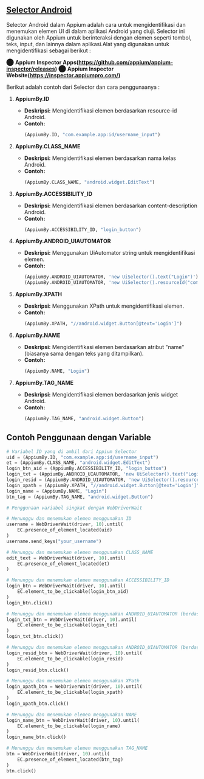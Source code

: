 ## **[Selector Android](https://medium.com/@begunova/finding-mobile-elements-with-robust-appium-locator-strategies-and-selectors-1ea4a7815538)**
Selector Android dalam Appium adalah cara untuk mengidentifikasi dan menemukan elemen UI di dalam aplikasi Android yang diuji. Selector ini digunakan oleh Appium untuk berinteraksi dengan elemen seperti tombol, teks, input, dan lainnya dalam aplikasi.Alat yang digunakan untuk mengidentifikasi sebagai berikut :

⬤ **Appium Inspector Apps(https://github.com/appium/appium-inspector/releases)**
⬤ **Appium Inspector Website(https://inspector.appiumpro.com/)**

Berikut adalah contoh dari Selector dan cara penggunaanya :
1. **AppiumBy.ID**
    - **Deskripsi:** Mengidentifikasi elemen berdasarkan resource-id Android.
    - **Contoh:**
      ```python
      (AppiumBy.ID, "com.example.app:id/username_input")
      ```

2. **AppiumBy.CLASS_NAME**
    - **Deskripsi:** Mengidentifikasi elemen berdasarkan nama kelas Android.
    - **Contoh:**
      ```python
      (AppiumBy.CLASS_NAME, "android.widget.EditText")
      ```

3. **AppiumBy.ACCESSIBILITY_ID**
    - **Deskripsi:** Mengidentifikasi elemen berdasarkan content-description Android.
    - **Contoh:**
      ```python
      (AppiumBy.ACCESSIBILITY_ID, "login_button")
      ```

4. **AppiumBy.ANDROID_UIAUTOMATOR**
    - **Deskripsi:** Menggunakan UiAutomator string untuk mengidentifikasi elemen.
    - **Contoh:**
      ```python
      (AppiumBy.ANDROID_UIAUTOMATOR, 'new UiSelector().text("Login")')
      (AppiumBy.ANDROID_UIAUTOMATOR, 'new UiSelector().resourceId("com.example.app:id/login_button")')
      ```

5. **AppiumBy.XPATH**
    - **Deskripsi:** Menggunakan XPath untuk mengidentifikasi elemen.
    - **Contoh:**
      ```python
      (AppiumBy.XPATH, "//android.widget.Button[@text='Login']")
      ```

6. **AppiumBy.NAME**
    - **Deskripsi:** Mengidentifikasi elemen berdasarkan atribut "name" (biasanya sama dengan teks yang ditampilkan).
    - **Contoh:**
      ```python
      (AppiumBy.NAME, "Login")
      ```

7. **AppiumBy.TAG_NAME**
    - **Deskripsi:** Mengidentifikasi elemen berdasarkan jenis widget Android.
    - **Contoh:**
      ```python
      (AppiumBy.TAG_NAME, "android.widget.Button")
      ```

## Contoh Penggunaan dengan Variable

```python
# Variabel ID yang di ambil dari Appium Selector
uid = (AppiumBy.ID, "com.example.app:id/username_input")
et = (AppiumBy.CLASS_NAME, "android.widget.EditText")
login_btn_aid = (AppiumBy.ACCESSIBILITY_ID, "login_button")
login_txt = (AppiumBy.ANDROID_UIAUTOMATOR, 'new UiSelector().text("Login")')
login_resid = (AppiumBy.ANDROID_UIAUTOMATOR, 'new UiSelector().resourceId("com.example.app:id/login_button")')
login_xpath = (AppiumBy.XPATH, "//android.widget.Button[@text='Login']")
login_name = (AppiumBy.NAME, "Login")
btn_tag = (AppiumBy.TAG_NAME, "android.widget.Button")

# Penggunaan variabel singkat dengan WebDriverWait

# Menunggu dan menemukan elemen menggunakan ID
username = WebDriverWait(driver, 10).until(
    EC.presence_of_element_located(uid)
)
username.send_keys("your_username")

# Menunggu dan menemukan elemen menggunakan CLASS_NAME
edit_text = WebDriverWait(driver, 10).until(
    EC.presence_of_element_located(et)
)

# Menunggu dan menemukan elemen menggunakan ACCESSIBILITY_ID
login_btn = WebDriverWait(driver, 10).until(
    EC.element_to_be_clickable(login_btn_aid)
)
login_btn.click()

# Menunggu dan menemukan elemen menggunakan ANDROID_UIAUTOMATOR (berdasarkan teks)
login_txt_btn = WebDriverWait(driver, 10).until(
    EC.element_to_be_clickable(login_txt)
)
login_txt_btn.click()

# Menunggu dan menemukan elemen menggunakan ANDROID_UIAUTOMATOR (berdasarkan resource ID)
login_resid_btn = WebDriverWait(driver, 10).until(
    EC.element_to_be_clickable(login_resid)
)
login_resid_btn.click()

# Menunggu dan menemukan elemen menggunakan XPath
login_xpath_btn = WebDriverWait(driver, 10).until(
    EC.element_to_be_clickable(login_xpath)
)
login_xpath_btn.click()

# Menunggu dan menemukan elemen menggunakan NAME
login_name_btn = WebDriverWait(driver, 10).until(
    EC.element_to_be_clickable(login_name)
)
login_name_btn.click()

# Menunggu dan menemukan elemen menggunakan TAG_NAME
btn = WebDriverWait(driver, 10).until(
    EC.presence_of_element_located(btn_tag)
)
btn.click()

```